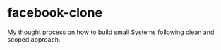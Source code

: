 # facebook-clone
My thought process on how to build small Systems following clean and scoped approach. 
